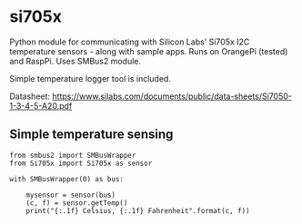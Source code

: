 # si705x
Python module for communicating with Silicon Labs' Si705x I2C temperature sensors - along with sample apps. Runs on OrangePi (tested) and RaspPi. Uses SMBus2 module.

Simple temperature logger tool is included.

Datasheet: https://www.silabs.com/documents/public/data-sheets/Si7050-1-3-4-5-A20.pdf

## Simple temperature sensing
```
from smbus2 import SMBusWrapper
from Si705x import Si705x as sensor

with SMBusWrapper(0) as bus:

	mysensor = sensor(bus)
	(c, f) = sensor.getTemp()
	print("{:.1f} Celsius, {:.1f} Fahrenheit".format(c, f))
  ```
